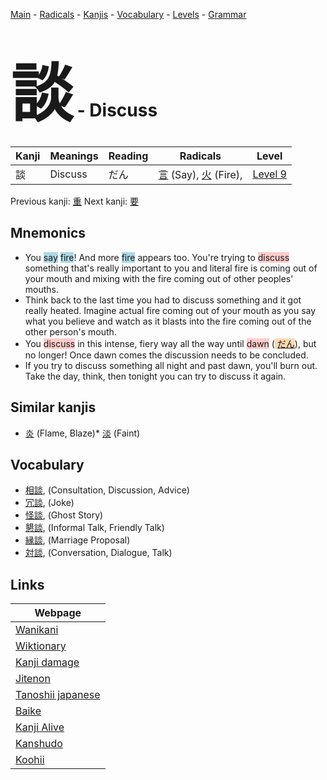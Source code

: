 <style> bigfont {font-size: 100px}</style>
[Main](../README.md) -
[Radicals](../radicals.md) -
[Kanjis](../kanjis.md) -
[Vocabulary](../vocabulary.md) -
[Levels](../levels.md) -
[Grammar](../grammar.md)
# <bigfont> 談</bigfont> - Discuss 

| Kanji | Meanings | Reading | Radicals | Level |
| --- | --- | --- | --- | --- |
| 談 | Discuss | だん | [言](../radicals/言.md) (Say), [火](../radicals/火.md) (Fire),  | [Level 9](../levels/wk_level9.md) |

Previous kanji: [重](重.md) Next kanji: [要](要.md) 

## Mnemonics
 * You <span style="background-color:#ADD8E6"> say</span> <span style="background-color:#ADD8E6"> fire</span>! And more <span style="background-color:#ADD8E6"> fire</span> appears too. You're trying to <span style="background-color:#ffcccb"> discuss</span> something that's really important to you and literal fire is coming out of your mouth and mixing with the fire coming out of other peoples' mouths.
* Think back to the last time you had to discuss something and it got really heated. Imagine actual fire coming out of your mouth as you say what you believe and watch as it blasts into the fire coming out of the other person's mouth.
* You <span style="background-color:#ffcccb"> discuss</span> in this intense, fiery way all the way until <span style="background-color:#ffcccb"> dawn</span> (<span style="background-color:#fed8b1"> [だん](https://jisho.org/search/だん)</span>), but no longer! Once dawn comes the discussion needs to be concluded.
* If you try to discuss something all night and past dawn, you'll burn out. Take the day, think, then tonight you can try to discuss it again.


## Similar kanjis
 * [炎](炎.md) (Flame, Blaze)* [淡](淡.md) (Faint)


## Vocabulary
 * [相談](../vocabulary/談.md), (Consultation, Discussion, Advice)
* [冗談](../vocabulary/談.md), (Joke)
* [怪談](../vocabulary/談.md), (Ghost Story)
* [懇談](../vocabulary/談.md), (Informal Talk, Friendly Talk)
* [縁談](../vocabulary/談.md), (Marriage Proposal)
* [対談](../vocabulary/談.md), (Conversation, Dialogue, Talk)



## Links 

| Webpage |
| --- |
| [Wanikani          ](https://www.wanikani.com/kanji/談) |
| [Wiktionary        ](https://en.wiktionary.org/wiki/談) |
| [Kanji damage      ](http://www.kanjidamage.com/kanji/search?utf8=✓&q=談) |
| [Jitenon           ](https://jitenon.com/kanji/談) |
| [Tanoshii japanese ](https://www.tanoshiijapanese.com/dictionary/kanji.cfm?k=談) |
| [Baike             ](https://baike.baidu.com/item/談) |
| [Kanji Alive       ](https://app.kanjialive.com/談) |
| [Kanshudo          ](https://www.kanshudo.com/searchmn?q=談) |
| [Koohii            ](https://kanji.koohii.com/study/kanji/談) |
